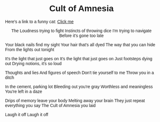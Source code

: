 <link href="https://fonts.googleapis.com/css2?family=Caveat:wght@400..700&family=Ruslan+Display&display=swap" rel="stylesheet">
<style>
  * {
    font-family: "Ruslan Display", sans-serif;
  }
</style>

<body>
<div>
<h1 style="text-align: center;"> <strong>Cult of Amnesia </strong> </h1>
</div>

<div style="width: fit-content; margin: 0 auto;">
<p> Here's a link to a funny cat:
<a href="https://www.youtube.com/shorts/NsMKvVdEPkw">Click me</a>
</p>

<p style="text-align: center;">
  The Loudness trying to fight
  Instincts of throwing dice
  I'm trying to navigate
  Before it's gone too late

  Your black nails find my sight
  Your hair that's all dyed
  The way that you can hide
  From the lights out tonight

  It's the light that just goes on
  It's the light that just goes on
  Just footsteps dying out
  Drying notions, it's so loud

  Thoughts and lies
  And figures of speech
  Don't tie yourself to me
  Throw you in a ditch

  In the cement, parking lot
  Bleeding out you're gray
  Worthless and meaningless
  You're left in a daze

  Drips of memory leave your body
  Melting away your brain
  They just repeat everything you say
  The Cult of Amnesia you laid

  Laugh it off
  Laugh it off
</p>
</div>
</body>

